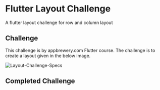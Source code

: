 # Flutter Layout Challenge

A flutter layout challenge for row and column layout

## Challenge

This challenge is by appbrewery.com Flutter course.
The challenge is to create a layout given in the below image.

![Layout-Challenge-Specs](https://user-images.githubusercontent.com/54300222/86526363-e49b3d80-be58-11ea-90ba-d2f62c7086a2.png)

## Completed Challenge

